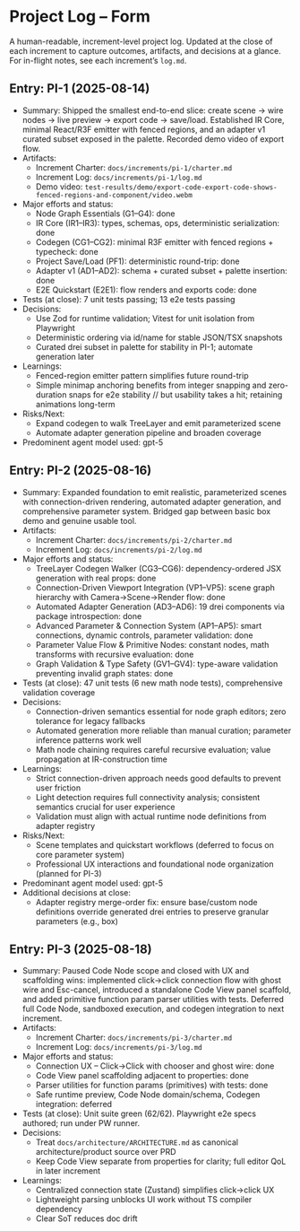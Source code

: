 # Project Log – Form

A human-readable, increment-level project log. Updated at the close of each increment to capture outcomes, artifacts, and decisions at a glance. For in-flight notes, see each increment’s `log.md`.

## Entry: PI-1 (2025-08-14)

- Summary: Shipped the smallest end-to-end slice: create scene → wire nodes → live preview → export code → save/load. Established IR Core, minimal React/R3F emitter with fenced regions, and an adapter v1 curated subset exposed in the palette. Recorded demo video of export flow.
- Artifacts:
  - Increment Charter: `docs/increments/pi-1/charter.md`
  - Increment Log: `docs/increments/pi-1/log.md`
  - Demo video: `test-results/demo/export-code-export-code-shows-fenced-regions-and-component/video.webm`
- Major efforts and status:
  - Node Graph Essentials (G1–G4): done
  - IR Core (IR1–IR3): types, schemas, ops, deterministic serialization: done
  - Codegen (CG1–CG2): minimal R3F emitter with fenced regions + typecheck: done
  - Project Save/Load (PF1): deterministic round-trip: done
  - Adapter v1 (AD1–AD2): schema + curated subset + palette insertion: done
  - E2E Quickstart (E2E1): flow renders and exports code: done
- Tests (at close): 7 unit tests passing; 13 e2e tests passing
- Decisions:
  - Use Zod for runtime validation; Vitest for unit isolation from Playwright
  - Deterministic ordering via id/name for stable JSON/TSX snapshots
  - Curated drei subset in palette for stability in PI-1; automate generation later
- Learnings:
  - Fenced-region emitter pattern simplifies future round-trip
  - Simple minimap anchoring benefits from integer snapping and zero-duration snaps for e2e stability // but usability takes a hit; retaining animations long-term
- Risks/Next:
  - Expand codegen to walk TreeLayer and emit parameterized scene
  - Automate adapter generation pipeline and broaden coverage
- Predominent agent model used: gpt-5

## Entry: PI-2 (2025-08-16)

- Summary: Expanded foundation to emit realistic, parameterized scenes with connection-driven rendering, automated adapter generation, and comprehensive parameter system. Bridged gap between basic box demo and genuine usable tool.
- Artifacts:
  - Increment Charter: `docs/increments/pi-2/charter.md`
  - Increment Log: `docs/increments/pi-2/log.md`
- Major efforts and status:
  - TreeLayer Codegen Walker (CG3–CG6): dependency-ordered JSX generation with real props: done
  - Connection-Driven Viewport Integration (VP1–VP5): scene graph hierarchy with Camera→Scene→Render flow: done
  - Automated Adapter Generation (AD3–AD6): 19 drei components via package introspection: done
  - Advanced Parameter & Connection System (AP1–AP5): smart connections, dynamic controls, parameter validation: done
  - Parameter Value Flow & Primitive Nodes: constant nodes, math transforms with recursive evaluation: done
  - Graph Validation & Type Safety (GV1–GV4): type-aware validation preventing invalid graph states: done
- Tests (at close): 47 unit tests (6 new math node tests), comprehensive validation coverage
- Decisions:
  - Connection-driven semantics essential for node graph editors; zero tolerance for legacy fallbacks
  - Automated generation more reliable than manual curation; parameter inference patterns work well
  - Math node chaining requires careful recursive evaluation; value propagation at IR-construction time
- Learnings:
  - Strict connection-driven approach needs good defaults to prevent user friction
  - Light detection requires full connectivity analysis; consistent semantics crucial for user experience
  - Validation must align with actual runtime node definitions from adapter registry
- Risks/Next:
  - Scene templates and quickstart workflows (deferred to focus on core parameter system)
  - Professional UX interactions and foundational node organization (planned for PI-3)
- Predominant agent model used: gpt-5
- Additional decisions at close:
  - Adapter registry merge-order fix: ensure base/custom node definitions override generated drei entries to preserve granular parameters (e.g., box)

## Entry: PI-3 (2025-08-18)

- Summary: Paused Code Node scope and closed with UX and scaffolding wins: implemented click→click connection flow with ghost wire and Esc-cancel, introduced a standalone Code View panel scaffold, and added primitive function param parser utilities with tests. Deferred full Code Node, sandboxed execution, and codegen integration to next increment.
- Artifacts:
  - Increment Charter: `docs/increments/pi-3/charter.md`
  - Increment Log: `docs/increments/pi-3/log.md`
- Major efforts and status:
  - Connection UX – Click→Click with chooser and ghost wire: done
  - Code View panel scaffolding adjacent to properties: done
  - Parser utilities for function params (primitives) with tests: done
  - Safe runtime preview, Code Node domain/schema, Codegen integration: deferred
- Tests (at close): Unit suite green (62/62). Playwright e2e specs authored; run under PW runner.
- Decisions:
  - Treat `docs/architecture/ARCHITECTURE.md` as canonical architecture/product source over PRD
  - Keep Code View separate from properties for clarity; full editor QoL in later increment
- Learnings:
  - Centralized connection state (Zustand) simplifies click→click UX
  - Lightweight parsing unblocks UI work without TS compiler dependency
  - Clear SoT reduces doc drift
